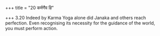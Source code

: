 +++
title = "20 कर्मणैव हि"

+++
3.20 Indeed by Karma Yoga alone did Janaka and others reach perfection.
Even recognising its necessity for the guidance of the world, you must
perform action.
